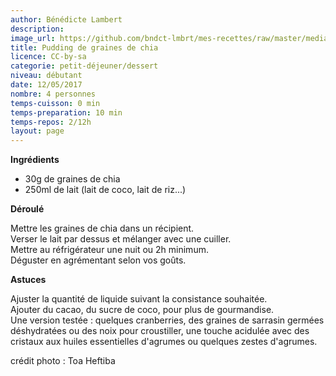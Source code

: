 ```yaml
---
author: Bénédicte Lambert
description: 
image_url: https://github.com/bndct-lmbrt/mes-recettes/raw/master/medias/pudding-chia.jpg
title: Pudding de graines de chia
licence: CC-by-sa
categorie: petit-déjeuner/dessert
niveau: débutant
date: 12/05/2017
nombre: 4 personnes
temps-cuisson: 0 min
temps-preparation: 10 min
temps-repos: 2/12h
layout: page
---
```


**Ingrédients**  
 

* 30g de graines de chia
* 250ml de lait (lait de coco, lait de riz...)


**Déroulé**

Mettre les graines de chia dans un récipient.  
Verser le lait par dessus et mélanger avec une cuiller.  
Mettre au réfrigérateur une nuit ou 2h minimum.  
Déguster en agrémentant selon vos goûts.  


**Astuces** 

Ajuster la quantité de liquide suivant la consistance souhaitée.  
Ajouter du cacao, du sucre de coco, pour plus de gourmandise.  
Une version testée : quelques cranberries, des graines de sarrasin germées déshydratées ou des noix pour croustiller, une touche acidulée avec des cristaux aux huiles essentielles d'agrumes ou quelques zestes d'agrumes.  

crédit photo : Toa Heftiba  